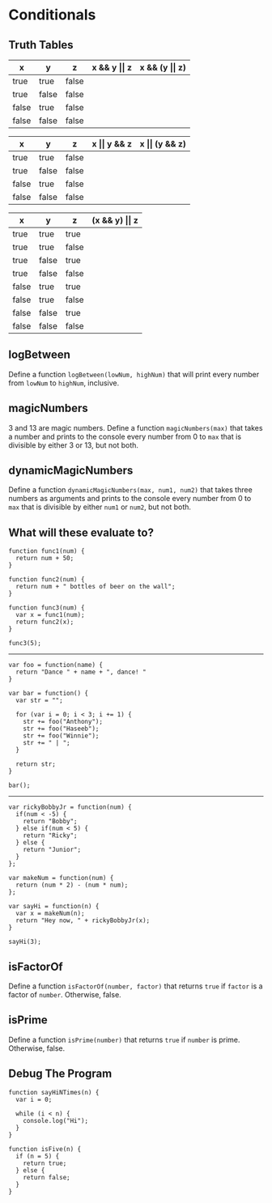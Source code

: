 # Conditionals

## Truth Tables

  x  | y   | z   | x && y &#124;&#124; z |  x && (y &#124;&#124; z)
-----|-----|-----|-----------------------|--------------------------
true |true |false|                       |
true |false|false|                       |
false|true |false|                       |
false|false|false|                       |


  x  | y   | z   | x &#124;&#124; y && z |  x &#124;&#124; (y && z)
-----|-----|-----|-----------------------|-------------------------
true |true |false|                       |
true |false|false|                       |
false|true |false|                       |
false|false|false|                       |

  x  | y   | z   | (x && y) &#124;&#124; z
-----|-----|-----|------------------------
true |true |true |
true |true |false|
true |false|true |
true |false|false|
false|true |true |
false|true |false|
false|false|true |
false|false|false|

## logBetween

Define a function `logBetween(lowNum, highNum)` that will print every number from
`lowNum` to `highNum`, inclusive.

## magicNumbers
3 and 13 are magic numbers. Define a function `magicNumbers(max)` that takes a
number and prints to the console every number from 0 to `max` that is divisible
by either 3 or 13, but not both.

## dynamicMagicNumbers
Define a function `dynamicMagicNumbers(max, num1, num2)` that takes three numbers
as arguments and prints to the console every number from 0 to `max` that is
divisible by either `num1` or `num2`, but not both.

## What will these evaluate to?

```
function func1(num) {
  return num + 50;
}

function func2(num) {
  return num + " bottles of beer on the wall";
}

function func3(num) {
  var x = func1(num);
  return func2(x);
}

func3(5);
```

-----------------

```
var foo = function(name) {
  return "Dance " + name + ", dance! "
}

var bar = function() {
  var str = "";

  for (var i = 0; i < 3; i += 1) {
    str += foo("Anthony");
    str += foo("Haseeb");
    str += foo("Winnie");
    str += " | ";
  }

  return str;
}

bar();
```

-----------------

```
var rickyBobbyJr = function(num) {
  if(num < -5) {
    return "Bobby";
  } else if(num < 5) {
    return "Ricky";
  } else {
    return "Junior";
  }
};

var makeNum = function(num) {
  return (num * 2) - (num * num);
};

var sayHi = function(n) {
  var x = makeNum(n);
  return "Hey now, " + rickyBobbyJr(x);
}

sayHi(3);
```

## isFactorOf

Define a function `isFactorOf(number, factor)` that returns `true` if `factor`
is a factor of `number`. Otherwise, false.

## isPrime

Define a function `isPrime(number)` that returns `true` if `number` is prime.
Otherwise, false.

## Debug The Program

```
function sayHiNTimes(n) {
  var i = 0;

  while (i < n) {
    console.log("Hi");
  }
}
```

```
function isFive(n) {
  if (n = 5) {
    return true;
  } else {
    return false;
  }
}
```
